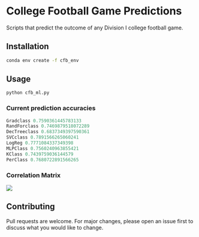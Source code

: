 # College Football Game Predictions

Scripts that predict the outcome of any Division I college football game.

## Installation
```bash
conda env create -f cfb_env
```

## Usage

```python
python cfb_ml.py
```
### Current prediction accuracies
```python
Gradclass 0.7590361445783133
RandForclass 0.7469879518072289
DecTreeclass 0.6837349397590361
SVCclass 0.7891566265060241
LogReg 0.7771084337349398
MLPClass 0.7560240963855421
KClass 0.7439759036144579
PerClass 0.7680722891566265
```
### Correlation Matrix
![](https://github.com/bszek213/college_football_machine_learning/blob/master/correlations.png)

## Contributing
Pull requests are welcome. For major changes, please open an issue first to discuss what you would like to change.